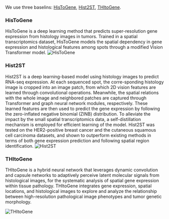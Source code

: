 We use three baselins: [HisToGene](https://github.com/maxpmx/HisToGene), [Hist2ST](https://github.com/biomed-AI/Hist2ST), [THItoGene](https://github.com/yrjia1015/THItoGene).

### HisToGene
HisToGene is a deep learning method that predicts super-resolution gene expression from histology images in tumors. Trained in a spatial transcriptomics dataset, HisToGene models the spatial dependency in gene expression and histological features among spots through a modified Vision Transformer model.
![HisToGene](https://github.com/maxpmx/HisToGene/blob/main/Workflow.PNG)

### Hist2ST
Hist2ST is a deep learning-based model using histology images to predict RNA-seq expression. At each sequenced spot, the corre-sponding histology image is cropped into an image patch, from which 2D vision features are learned through convolutional operations. Meanwhile, the spatial relations with the whole image and neighbored patches are captured through Transformer and graph neural network modules, respectively. These learned features are then used to predict the gene expression by following the zero-inflated negative binomial (ZINB) distribution. To alleviate the impact by the small spatial transcriptomics data, a self-distillation mechanism is employed for efficient learning of the model. Hist2ST was tested on the HER2-positive breast cancer and the cutaneous squamous cell carcinoma datasets, and shown to outperform existing methods in terms of both gene expression prediction and following spatial region identification.
![Hist2ST](https://github.com/biomed-AI/Hist2ST/blob/main/Workflow.png)
### THItoGene
THItoGene is a hybrid neural network that leverages dynamic convolution and capsule networks to adaptively perceive latent molecular signals from histological images, for the systematic analysis of spatial gene expression within tissue pathology. THItoGene integrates gene expression, spatial locations, and histological images to explore and analyze the relationship between high-resolution pathological image phenotypes and tumor genetic morphology.

![THItoGene](https://github.com/yrjia1015/THItoGene/blob/main/workflow.png)